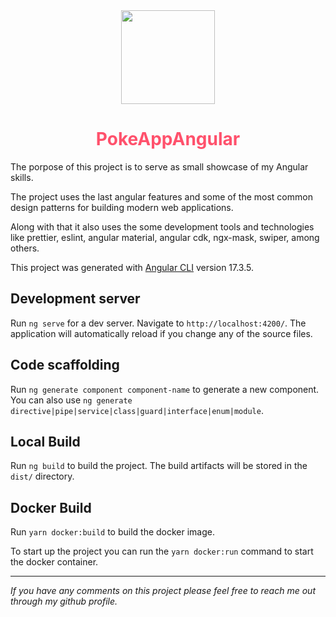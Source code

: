 <div style="display:flex;justify-content:center;">
   <img src="https://cdn-icons-png.flaticon.com/256/1169/1169608.png" width="150" style="">
</div>
<h1 align="center" style="color:#FF516C;">PokeAppAngular</h1>

The porpose of this project is to serve as small showcase of my Angular skills.

The project uses the last angular features and some of the most common design patterns for building modern web applications.

Along with that it also uses the some development tools and technologies like prettier, eslint, angular material, angular cdk, ngx-mask, swiper, among others.

This project was generated with [Angular CLI](https://github.com/angular/angular-cli) version 17.3.5.

## Development server

Run `ng serve` for a dev server. Navigate to `http://localhost:4200/`. The application will automatically reload if you change any of the source files.

## Code scaffolding

Run `ng generate component component-name` to generate a new component. You can also use `ng generate directive|pipe|service|class|guard|interface|enum|module`.

## Local Build

Run `ng build` to build the project. The build artifacts will be stored in the `dist/` directory.

## Docker Build

Run `yarn docker:build` to build the docker image. 

To start up the project you can run the `yarn docker:run` command to start the docker container.

<hr>

*If you have any comments on this project please feel free to reach me out through my github profile.*